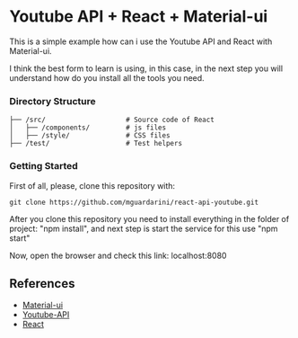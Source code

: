 # Youtube API + React + Material-ui

This is a simple example how can i use the Youtube API and React with Material-ui. 

I think the best form to learn is using, in this case, in the next step you will understand how do you install all the tools you need.

### Directory Structure

```
├── /src/                    # Source code of React 
│   ├── /components/         # js files
│   ├── /style/              # CSS files
├── /test/                   # Test helpers
```


### Getting Started

First of all, please, clone this repository with: 

```
git clone https://github.com/mguardarini/react-api-youtube.git
```
After you clone this repository you need to install everything in the folder of project: "npm install", and next step is start the service for this use "npm start"

Now, open the browser and check this link: localhost:8080

## References

 - [Material-ui](http://www.material-ui.com/#/)
 - [Youtube-API](https://developers.google.com/youtube/v3/)
 - [React](https://reactjs.org/)


